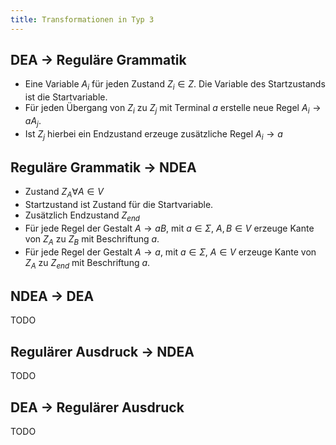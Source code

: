 ```yaml
---
title: Transformationen in Typ 3
---
```


## DEA $\rightarrow$ Reguläre Grammatik
- Eine Variable $A_{i}$ für jeden Zustand $Z_{i} \in Z$. Die Variable des Startzustands ist die Startvariable.
- Für jeden Übergang von $Z_{i}$ zu $Z_{j}$ mit Terminal $a$ erstelle neue Regel $A_{i} \rightarrow aA_{j}$.
- Ist $Z_{j}$ hierbei ein Endzustand erzeuge zusätzliche Regel $A_{i} \rightarrow a$

## Reguläre Grammatik $\rightarrow$ NDEA
- Zustand $Z_{A} \forall A \in V$
- Startzustand ist Zustand für die Startvariable.
- Zusätzlich Endzustand $Z_{end}$
- Für jede Regel der Gestalt $A \rightarrow aB$, mit $a \in \Sigma$, $A, B \in V$ erzeuge Kante von $Z_{A}$ zu $Z_{B}$ mit Beschriftung $a$.
- Für jede Regel der Gestalt $A \rightarrow a$, mit $a \in \Sigma$, $A \in V$ erzeuge Kante von $Z_{A}$ zu $Z_{end}$ mit Beschriftung $a$.

## NDEA $\rightarrow$ DEA

TODO

## Regulärer Ausdruck $\rightarrow$ NDEA

TODO

## DEA -> Regulärer Ausdruck

TODO
